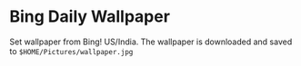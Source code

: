 # Bing Daily Wallpaper

Set wallpaper from Bing! US/India. The wallpaper is downloaded and saved to `$HOME/Pictures/wallpaper.jpg`

